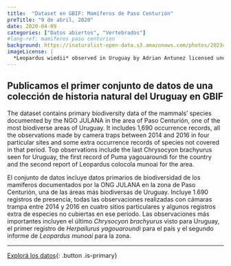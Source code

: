 ```yaml
---
title:  "Dataset en GBIF: Mamíferos de Paso Centurión"
preTitle: "9 de abril, 2020"
date: 2020-04-09
categories: ["Datos abiertos", "Vertebrados"]
#lang-ref: mamiferos paso centurion
background: https://inaturalist-open-data.s3.amazonaws.com/photos/202349404/large.jpg
imageLicense: |
  *Leopardus wiedii* observed in Uruguay by Adrian Antunez licensed under [CC BY-NC](http://creativecommons.org/licenses/by-nc/4.0/) via [iNaturalist](https://www.gbif.org/occurrence/3859423895)
---
```


## Publicamos el primer conjunto de datos de una colección de historia natural del Uruguay en GBIF

The dataset contains primary biodiversity data of the mammals’ species documented by the NGO JULANA in the area of Paso Centurión, one of the most biodiverse areas of Uruguay. It includes 1,690 occurrence records, all the observations made by camera traps between 2014 and 2016 in four particular sites and some extra occurrence records of species not covered in that period. Top observations include the last Chrysocyon brachyurus seen for Uruguay, the first record of Puma yagouaroundi for the country and the second report of Leopardus colocola munoai for the area.

El conjunto de datos incluye datos primarios de biodiversidad de los mamíferos documentados por la ONG JULANA en la zona de Paso Centurión, una de las áreas más biodiversas de Uruguay. Incluye 1.690 registros de presencia, todas las observaciones realizadas con cámaras trampa entre 2014 y 2016 en cuatro sitios particulares y algunos registros extra de especies no cubiertas en ese período. Las observaciones más importantes incluyen el último *Chrysocyon brachyurus* visto para Uruguay, el primer registro de *Herpailurus yagouaroundi* para el país y el segundo informe de *Leopardus munoai* para la zona.

***

[Explorá los datos](/datos/buscar/?datasetKey=32487dda-3868-4723-aa77-98245206f466&view=MAP){: .button .is-primary}
